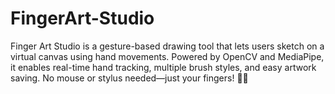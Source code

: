 # FingerArt-Studio
Finger Art Studio is a gesture-based drawing tool that lets users sketch on a virtual canvas using hand movements. Powered by OpenCV and MediaPipe, it enables real-time hand tracking, multiple brush styles, and easy artwork saving. No mouse or stylus needed—just your fingers! 🚀🎨
